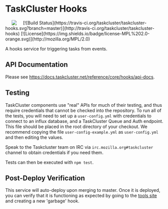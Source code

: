 TaskCluster Hooks
=================
<img hspace="20" align="left" src="https://tools.taskcluster.net/lib/assets/taskcluster-120.png" />
[![Build Status](https://travis-ci.org/taskcluster/taskcluster-hooks.svg?branch=master)](http://travis-ci.org/taskcluster/taskcluster-hooks)
<!-- TODO: see https://www.npmjs.com/package/coveralls to set this up
[![Coverage Status](https://coveralls.io/repos/taskcluster/taskcluster-hooks/badge.svg?branch=master&service=github)](https://coveralls.io/github/taskcluster/taskcluster-hooks?branch=master)
-->
[![License](https://img.shields.io/badge/license-MPL%202.0-orange.svg)](http://mozilla.org/MPL/2.0)

A hooks service for triggering tasks from events.

API Documentation
-----------------
Please see https://docs.taskcluster.net/reference/core/hooks/api-docs.

Testing
-------
TaskCluster components use "real" APIs for much of their testing, and thus
require credentials that cannot be checked into the repository.  To run all of
the tests, you will need to set up a `user-config.yml` with credentials to
connect to an influx database, and a TaskCluster Queue and Auth endpoint. This
file should be placed in the root directory of your checkout. We recommend
copying the file `user-config-example.yml` as `user-config.yml` and then
editing the values.

Speak to the Taskcluster team on IRC via `irc.mozilla.org#taskcluster` channel
to obtain credentials if you need them.

Tests can then be executed with `npm test`.

Post-Deploy Verification
------------------------
This service will auto-deploy upon merging to master. Once it is deployed, you
can verify that it is functioning as expected by going to the [tools site](https://tools.taskcluster.net/hooks/)
and creating a new 'garbage' hook.
